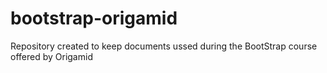 # bootstrap-origamid
 Repository created to keep documents ussed during the BootStrap course offered by Origamid
